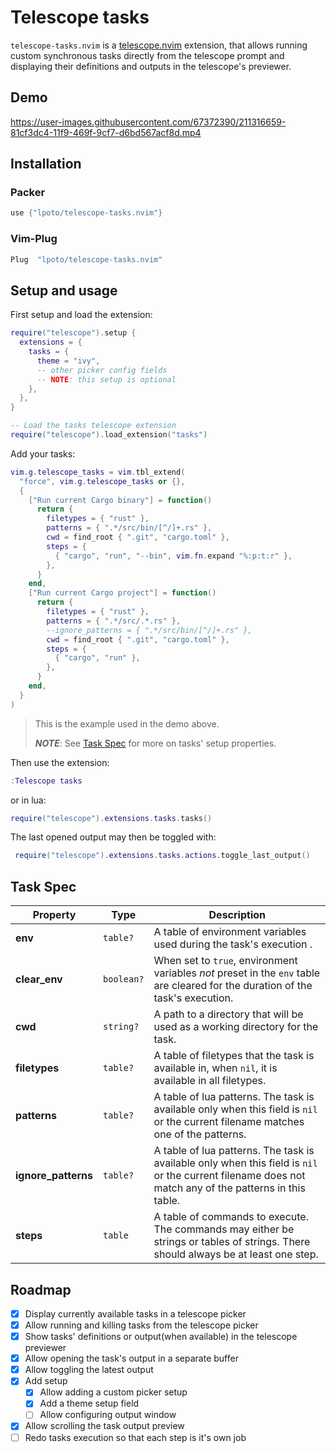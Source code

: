 # Telescope tasks

`telescope-tasks.nvim` is a [telescope.nvim](https://github.com/nvim-telescope/telescope.nvim) extension,
that allows running custom synchronous tasks directly from the telescope prompt and displaying their
definitions and outputs in the telescope's previewer.

## Demo

https://user-images.githubusercontent.com/67372390/211316659-81cf3dc4-11f9-469f-9cf7-d6bd567acf8d.mp4


## Installation

### Packer

```lua
use {"lpoto/telescope-tasks.nvim"}
```

### Vim-Plug

```lua
Plug  "lpoto/telescope-tasks.nvim"
```

## Setup and usage

First setup and load the extension:

```lua
require("telescope").setup {
  extensions = {
    tasks = {
      theme = "ivy",
      -- other picker config fields
      -- NOTE: this setup is optional
    },
  },
}

-- Load the tasks telescope extension
require("telescope").load_extension("tasks")
```

Add your tasks:

```lua
vim.g.telescope_tasks = vim.tbl_extend(
  "force", vim.g.telescope_tasks or {},
  {
    ["Run current Cargo binary"] = function()
      return {
        filetypes = { "rust" },
        patterns = { ".*/src/bin/[^/]+.rs" },
        cwd = find_root { ".git", "cargo.toml" },
        steps = {
          { "cargo", "run", "--bin", vim.fn.expand "%:p:t:r" },
        },
      }
    end,
    ["Run current Cargo project"] = function()
      return {
        filetypes = { "rust" },
        patterns = { ".*/src/.*.rs" },
        --ignore_patterns = { ".*/src/bin/[^/]+.rs" },
        cwd = find_root { ".git", "cargo.toml" },
        steps = {
          { "cargo", "run" },
        },
      }
    end,
  }
)
```

> This is the example used in the demo above.
>
> **_NOTE_**: See [Task Spec](#task-spec) for more on tasks' setup properties.

Then use the extension:

```lua
:Telescope tasks
```

or in lua:

```lua
require("telescope").extensions.tasks.tasks()
```

The last opened output may then be toggled with:

```lua
 require("telescope").extensions.tasks.actions.toggle_last_output()
```

## Task Spec

| Property            | Type       | Description                                                                                                                                            |
| ------------------- | ---------- | ------------------------------------------------------------------------------------------------------------------------------------------------------ |
| **env**             | `table?`   | A table of environment variables used during the task's execution .                                                                                    |
| **clear_env**       | `boolean?` | When set to `true`, environment variables _not_ preset in the `env` table are cleared for the duration of the task's execution.                        |
| **cwd**             | `string?`  | A path to a directory that will be used as a working directory for the task.                                                                           |
| **filetypes**       | `table?`   | A table of filetypes that the task is available in, when `nil`, it is available in all filetypes.                                                      |
| **patterns**        | `table?`   | A table of lua patterns. The task is available only when this field is `nil` or the current filename matches one of the patterns.                      |
| **ignore_patterns** | `table?`   | A table of lua patterns. The task is available only when this field is `nil` or the current filename does not match any of the patterns in this table. |
| **steps**           | `table`    | A table of commands to execute. The commands may either be strings or tables of strings. There should always be at least one step.                     |

## Roadmap

- [x] Display currently available tasks in a telescope picker
- [x] Allow running and killing tasks from the telescope picker
- [x] Show tasks' definitions or output(when available) in the telescope previewer
- [x] Allow opening the task's output in a separate buffer
- [x] Allow toggling the latest output
- [x] Add setup
  - [x] Allow adding a custom picker setup
  - [x] Add a theme setup field
  - [ ] Allow configuring output window
- [x] Allow scrolling the task output preview
- [ ] Redo tasks execution so that each step is it's own job
